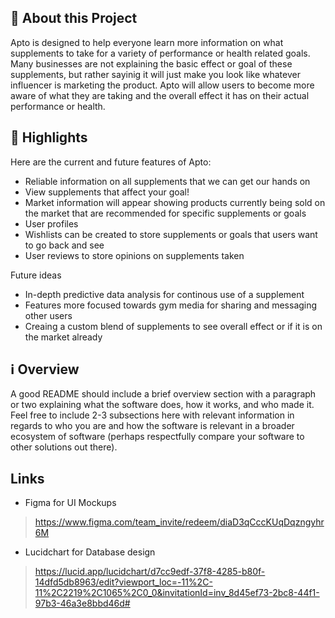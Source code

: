 ## 📄 About this Project

Apto is designed to help everyone learn more information on what supplements to take for a variety of performance or health related goals. Many businesses are not explaining the basic effect or goal of these supplements, but rather sayinig it will just make you look like whatever influencer is marketing the product. Apto will allow users to become more aware of what they are taking and the overall effect it has on their actual performance or health.  

## 🌟 Highlights

Here are the current and future features of Apto:

- Reliable information on all supplements that we can get our hands on
- View supplements that affect your goal!
- Market information will appear showing products currently being sold on the market that are recommended for specific supplements or goals
- User profiles
- Wishlists can be created to store supplements or goals that users want to go back and see
- User reviews to store opinions on supplements taken

Future ideas
- In-depth predictive data analysis for continous use of a supplement
- Features more focused towards gym media for sharing and messaging other users
- Creaing a custom blend of supplements to see overall effect or if it is on the market already

## ℹ️ Overview

A good README should include a brief overview section with a paragraph or two explaining what the software does, how it works, and who made it.
Feel free to include 2-3 subsections here with relevant information in regards to who you are and how the software is relevant in a broader ecosystem of software (perhaps respectfully compare your software to other solutions out there).

## Links

- Figma for UI Mockups
> https://www.figma.com/team_invite/redeem/diaD3qCccKUqDqzngyhr6M
- Lucidchart for Database design
> https://lucid.app/lucidchart/d7cc9edf-37f8-4285-b80f-14dfd5db8963/edit?viewport_loc=-11%2C-11%2C2219%2C1065%2C0_0&invitationId=inv_8d45ef73-2bc8-44f1-97b3-46a3e8bbd46d#
